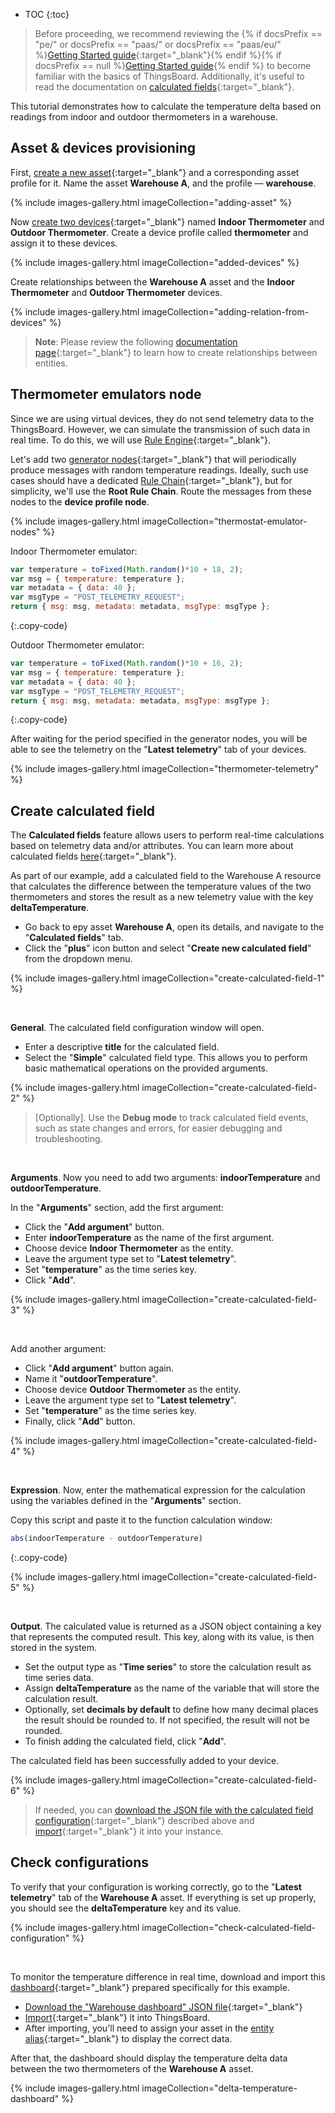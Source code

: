 * TOC
{:toc}

> Before proceeding, we recommend reviewing the {% if docsPrefix == "pe/" or docsPrefix == "paas/" or docsPrefix == "paas/eu/" %}[Getting Started guide](/docs/getting-started-guides/helloworld-pe/){:target="_blank"}{% endif %}{% if docsPrefix == null %}[Getting Started guide](/docs/getting-started-guides/helloworld/){% endif %} to become familiar with the basics of ThingsBoard.
Additionally, it&#39;s useful to read the documentation on [calculated fields](/docs/{{docsPrefix}}user-guide/calculated-fields/){:target="_blank"}.

This tutorial demonstrates how to calculate the temperature delta based on readings from indoor and outdoor thermometers in a warehouse.

## Asset & devices provisioning

First, [create a new asset](/docs/{{docsPrefix}}user-guide/ui/assets/#adding-and-delete-asset){:target="_blank"} and a corresponding asset profile for it. Name the asset **Warehouse A**, and the profile — **warehouse**.

{% include images-gallery.html imageCollection="adding-asset" %}

Now [create two devices](/docs/{{docsPrefix}}user-guide/ui/devices/#adding-a-new-device){:target="_blank"} named **Indoor Thermometer** and **Outdoor Thermometer**. Create a device profile called **thermometer** and assign it to these devices.

{% include images-gallery.html imageCollection="added-devices" %}

Create relationships between the **Warehouse A** asset and the **Indoor Thermometer** and **Outdoor Thermometer** devices.

{% include images-gallery.html imageCollection="adding-relation-from-devices" %}

> **Note**: Please review the following [documentation page](/docs/{{docsPrefix}}user-guide/entities-and-relations/){:target="_blank"} to learn how to create relationships between entities.

## Thermometer emulators node

Since we are using virtual devices, they do not send telemetry data to the ThingsBoard. However, we can simulate the transmission of such data in real time.
To do this, we will use [Rule Engine](/docs/{{docsPrefix}}user-guide/rule-engine-2-0/overview/){:target="_blank"}.

Let&#39;s add two [generator nodes](/docs/user-guide/rule-engine-2-0/nodes/action/generator/){:target="_blank"} that will periodically produce messages with random temperature readings. 
Ideally, such use cases should have a dedicated [Rule Chain](/docs/{{docsPrefix}}user-guide/rule-engine-2-0/overview/#rule-chain){:target="_blank"}, but for simplicity, we&#39;ll use the **Root Rule Chain**.
Route the messages from these nodes to the **device profile node**.

{% include images-gallery.html imageCollection="thermostat-emulator-nodes" %}

Indoor Thermometer emulator:
```javascript
var temperature = toFixed(Math.random()*10 + 18, 2);
var msg = { temperature: temperature };
var metadata = { data: 40 };
var msgType = "POST_TELEMETRY_REQUEST";
return { msg: msg, metadata: metadata, msgType: msgType };
```
{:.copy-code}

Outdoor Thermometer emulator:
```javascript
var temperature = toFixed(Math.random()*10 + 16, 2);
var msg = { temperature: temperature };
var metadata = { data: 40 };
var msgType = "POST_TELEMETRY_REQUEST";
return { msg: msg, metadata: metadata, msgType: msgType };
```
{:.copy-code}

After waiting for the period specified in the generator nodes, you will be able to see the telemetry on the "**Latest telemetry**" tab of your devices.

{% include images-gallery.html imageCollection="thermometer-telemetry" %}

## Create calculated field

The **Calculated fields** feature allows users to perform real-time calculations based on telemetry data and/or attributes. You can learn more about calculated fields [here](/docs/{{docsPrefix}}user-guide/calculated-fields/){:target="_blank"}.

As part of our example, add a calculated field to the Warehouse A resource that calculates the difference between the temperature values of the two thermometers and stores the result as a new telemetry value with the key **deltaTemperature**.

- Go back to еру asset **Warehouse A**, open its details, and navigate to the "**Calculated fields**" tab.
- Click the "**plus**" icon button and select "**Create new calculated field**" from the dropdown menu.

{% include images-gallery.html imageCollection="create-calculated-field-1" %}

<br>

**General**. The calculated field configuration window will open.

- Enter a descriptive **title** for the calculated field.
- Select the "**Simple**" calculated field type. This allows you to perform basic mathematical operations on the provided arguments.

{% include images-gallery.html imageCollection="create-calculated-field-2" %}

> [Optionally]. Use the **Debug mode** to track calculated field events, such as state changes and errors, for easier debugging and troubleshooting.

<br>

**Arguments**. Now you need to add two arguments: **indoorTemperature** and **outdoorTemperature**.

In the "**Arguments**" section, add the first argument:

- Click the "**Add argument**" button.
- Enter **indoorTemperature** as the name of the first argument.
- Choose device **Indoor Thermometer** as the entity.
- Leave the argument type set to "**Latest telemetry**".
- Set "**temperature**" as the time series key.
- Click "**Add**".

{% include images-gallery.html imageCollection="create-calculated-field-3" %}

<br>

Add another argument:

- Click "**Add argument**" button again.
- Name it "**outdoorTemperature**". 
- Choose device **Outdoor Thermometer** as the entity.
- Leave the argument type set to "**Latest telemetry**".
- Set "**temperature**" as the time series key.
- Finally, click "**Add**" button.

{% include images-gallery.html imageCollection="create-calculated-field-4" %}

<br>

**Expression**. Now, enter the mathematical expression for the calculation using the variables defined in the "**Arguments**" section.

Copy this script and paste it to the function calculation window:

```js
abs(indoorTemperature - outdoorTemperature)
```
{:.copy-code}

{% include images-gallery.html imageCollection="create-calculated-field-5" %}

<br>

**Output**. The calculated value is returned as a JSON object containing a key that represents the computed result. This key, along with its value, is then stored in the system.

- Set the output type as "**Time series**" to store the calculation result as time series data.
- Assign **deltaTemperature** as the name of the variable that will store the calculation result.
- Optionally, set **decimals by default** to define how many decimal places the result should be rounded to. If not specified, the result will not be rounded.
- To finish adding the calculated field, click "**Add**".

The calculated field has been successfully added to your device.

{% include images-gallery.html imageCollection="create-calculated-field-6" %}

> If needed, you can [download the JSON file with the calculated field configuration](/docs/user-guide/resources/temperature_delta_based_on_2_devices.json){:target="_blank"} described above and [import](/docs/{{docsPrefix}}user-guide/calculated-fields/#import-calculated-field){:target="_blank"} it into your instance.

## Check configurations

To verify that your configuration is working correctly, go to the "**Latest telemetry**" tab of the **Warehouse A** asset. If everything is set up properly, you should see the **deltaTemperature** key and its value.

{% include images-gallery.html imageCollection="check-calculated-field-configuration" %}

<br>

To monitor the temperature difference in real time, download and import this [dashboard](/docs/{{docsPrefix}}user-guide/dashboards/){:target="_blank"} prepared specifically for this example.

- [Download the "Warehouse dashboard" JSON file](/docs/user-guide/resources/warehouse_dashboard.json){:target="_blank"}
- [Import](/docs/{{docsPrefix}}user-guide/dashboards/#import-dashboard){:target="_blank"} it into ThingsBoard. 
- After importing, you&#39;ll need to assign your asset in the [entity alias](/docs/{{docsPrefix}}user-guide/ui/aliases/){:target="_blank"} to display the correct data.

After that, the dashboard should display the temperature delta data between the two thermometers of the **Warehouse A** asset.

{% include images-gallery.html imageCollection="delta-temperature-dashboard" %}
